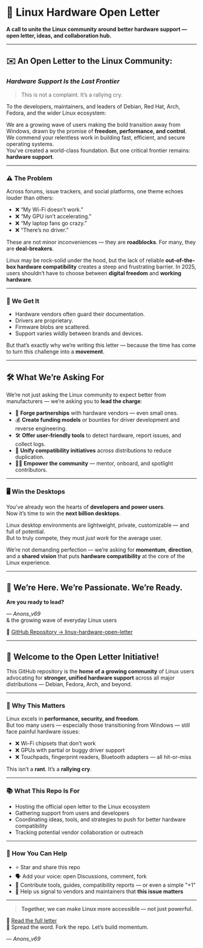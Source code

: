 # 🧩 Linux Hardware Open Letter

**A call to unite the Linux community around better hardware support — open letter, ideas, and collaboration hub.**

---

## ✉️ An Open Letter to the Linux Community:  
### _Hardware Support Is the Last Frontier_

> This is not a complaint. It’s a rallying cry.

To the developers, maintainers, and leaders of Debian, Red Hat, Arch, Fedora, and the wider Linux ecosystem:

We are a growing wave of users making the bold transition away from Windows, drawn by the promise of **freedom, performance, and control**.  
We commend your relentless work in building fast, efficient, and secure operating systems.  
You’ve created a world-class foundation. But one critical frontier remains: **hardware support**.

---

### ⚠️ The Problem

Across forums, issue trackers, and social platforms, one theme echoes louder than others:

- ❌ “My Wi-Fi doesn’t work.”  
- ❌ “My GPU isn’t accelerating.”  
- ❌ “My laptop fans go crazy.”  
- ❌ “There’s no driver.”  

These are not minor inconveniences — they are **roadblocks**. For many, they are **deal-breakers**.

Linux may be rock-solid under the hood, but the lack of reliable **out-of-the-box hardware compatibility** creates a steep and frustrating barrier. In 2025, users shouldn’t have to choose between **digital freedom** and **working hardware**.

---

### 🧠 We Get It

- Hardware vendors often guard their documentation.  
- Drivers are proprietary.  
- Firmware blobs are scattered.  
- Support varies wildly between brands and devices.  

But that’s exactly why we’re writing this letter — because the time has come to turn this challenge into a **movement**.

---

## 🛠️ What We’re Asking For

We’re not just asking the Linux community to expect better from manufacturers — we’re asking you to **lead the charge**:

- 🤝 **Forge partnerships** with hardware vendors — even small ones.
- 💰 **Create funding models** or bounties for driver development and reverse engineering.
- 🛠️ **Offer user-friendly tools** to detect hardware, report issues, and collect logs.
- 🧭 **Unify compatibility initiatives** across distributions to reduce duplication.
- 👩‍💻 **Empower the community** — mentor, onboard, and spotlight contributors.

---

### 🖥️ Win the Desktops

You've already won the hearts of **developers and power users**.  
Now it’s time to win the **next billion desktops**.

Linux desktop environments are lightweight, private, customizable — and full of potential.  
But to truly compete, they must _just work_ for the average user.

We’re not demanding perfection — we’re asking for **momentum**, **direction**, and a **shared vision** that puts **hardware compatibility** at the core of the Linux experience.

---

## 🙌 We’re Here. We’re Passionate. We’re Ready.

**Are you ready to lead?**

— *Anons_v69*  
& the growing wave of everyday Linux users

🔗 [GitHub Repository → linux-hardware-open-letter](https://github.com/anonsv69/linux-hardware-open-letter)

---

## 🚀 Welcome to the Open Letter Initiative!

This GitHub repository is the **home of a growing community** of Linux users advocating for **stronger, unified hardware support** across all major distributions — Debian, Fedora, Arch, and beyond.

---

### 📌 Why This Matters

Linux excels in **performance, security, and freedom**.  
But too many users — especially those transitioning from Windows — still face painful hardware issues:

- ❌ Wi-Fi chipsets that don’t work  
- ❌ GPUs with partial or buggy driver support  
- ❌ Touchpads, fingerprint readers, Bluetooth adapters — all hit-or-miss  

This isn’t a **rant**. It’s a **rallying cry**.

---

### 📚 What This Repo Is For

- Hosting the official open letter to the Linux ecosystem  
- Gathering support from users and developers  
- Coordinating ideas, tools, and strategies to push for better hardware compatibility  
- Tracking potential vendor collaboration or outreach  

---

### 🤝 How You Can Help

- ⭐ Star and share this repo  
- 🗣️ Add your voice: open Discussions, comment, fork  
- 🧰 Contribute tools, guides, compatibility reports — or even a simple "+1"  
- 📣 Help us signal to vendors and maintainers that **this issue matters**  

---

> **Together, we can make Linux more accessible — not just powerful.**

📢 [Read the full letter](https://github.com/anonsv69/linux-hardware-open-letter)  
🔁 Spread the word. Fork the repo. Let’s build momentum.

— *Anons_v69*
